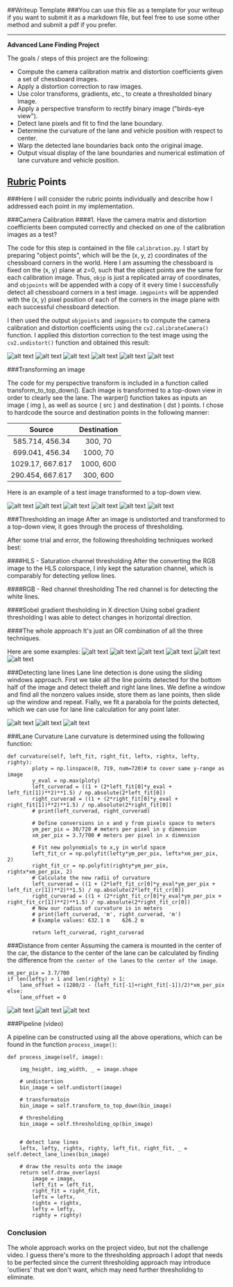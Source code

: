 ##Writeup Template
###You can use this file as a template for your writeup if you want to submit it as a markdown file, but feel free to use some other method and submit a pdf if you prefer.

---

**Advanced Lane Finding Project**

The goals / steps of this project are the following:

* Compute the camera calibration matrix and distortion coefficients given a set of chessboard images.
* Apply a distortion correction to raw images.
* Use color transforms, gradients, etc., to create a thresholded binary image.
* Apply a perspective transform to rectify binary image ("birds-eye view").
* Detect lane pixels and fit to find the lane boundary.
* Determine the curvature of the lane and vehicle position with respect to center.
* Warp the detected lane boundaries back onto the original image.
* Output visual display of the lane boundaries and numerical estimation of lane curvature and vehicle position.

[//]: # (Image References)

[image1]: ./examples/undistort_output.png "Undistorted"
[image2]: ./test_images/test1.jpg "Road Transformed"
[image3]: ./examples/binary_combo_example.jpg "Binary Example"
[image4]: ./examples/warped_straight_lines.jpg "Warp Example"
[image5]: ./examples/color_fit_lines.jpg "Fit Visual"
[image6]: ./examples/example_output.jpg "Output"
[video1]: ./project_video.mp4 "Video"
[image7]: ./output_images/chessboard/1_input.png "Chessboard 1 Original"
[image8]: ./output_images/chessboard/1_undistort.png "Chessboard 1 Undistorted"
[image9]: ./output_images/chessboard/3_input.png "Chessboard 3 Original"
[image10]: ./output_images/chessboard/3_undistort.png "Chessboard 3 Undistorted"
[image11]: ./output_images/chessboard/19_input.png "Chessboard 19 Original"
[image12]: ./output_images/chessboard/19_undistort.png "Chessboard 19 Undistorted"
[image13]: ./output_images/output/419_input.png "Input 419"
[image14]: ./output_images/output/419_topdown.png "Input 419 (Topdown)"
[image15]: ./output_images/output/838_input.png "Input 838"
[image16]: ./output_images/output/838_topdown.png "Input 838 (Topdown)"
[image17]: ./output_images/output/1257_input.png "Input 1257"
[image18]: ./output_images/output/1257_topdown.png "Input 1257 (Topdown)"
[image19]: ./output_images/output/419_input.png "Input 419"
[image20]: ./output_images/output/419_threshold.png "Input 419 (Thresholding)"
[image21]: ./output_images/output/838_input.png "Input 838"
[image22]: ./output_images/output/838_threshold.png "Input 838 (Thresholding)"
[image23]: ./output_images/output/1257_input.png "Input 1257"
[image24]: ./output_images/output/1257_threshold.png "Input 1257 (Thresholding)"
[image25]: ./output_images/output/419_slidewindow.png "Input 419 (Slidewindow)"
[image26]: ./output_images/output/838_slidewindow.png "Input 1257 (Slidewindow)"
[image27]: ./output_images/output/1257_slidewindow.png "Input 1257 (Slidewindow)"
[image28]: ./output_images/output/419_output.png "Input 419 (Output)"
[image29]: ./output_images/output/838_output.png "Input 1257 (Output)"
[image30]: ./output_images/output/1257_output.png "Input 1257 (Output)"


## [Rubric](https://review.udacity.com/#!/rubrics/571/view) Points
###Here I will consider the rubric points individually and describe how I addressed each point in my implementation.  


###Camera Calibration
####1. Have the camera matrix and distortion coefficients been computed correctly and checked on one of the calibration images as a test?

The code for this step is contained in the file `calibration.py`. I start by preparing "object points", which will be the (x, y, z) coordinates of the chessboard corners in the world. Here I am assuming the chessboard is fixed on the (x, y) plane at z=0, such that the object points are the same for each calibration image. Thus, `objp` is just a replicated array of coordinates, and `objpoints` will be appended with a copy of it every time I successfully detect all chessboard corners in a test image. `imgpoints` will be appended with the (x, y) pixel position of each of the corners in the image plane with each successful chessboard detection.

I then used the output `objpoints` and `imgpoints` to compute the camera calibration and distortion
coefficients using the `cv2.calibrateCamera()` function. I applied this distortion correction to the test
image using the `cv2.undistort()` function and obtained this result:

![alt text][image7]
![alt text][image8]
![alt text][image9]
![alt text][image10]
![alt text][image11]
![alt text][image12]


###Transforming an image

The code for my perspective transform is included in a function called transform_to_top_down(). Each image is transformed to a top-down view in order to clearly see the lane. The warper() function takes as inputs an image ( img ), as well as source ( src ) and destination ( dst ) points. I chose to hardcode the source and destination points in the following manner:


| Source               | Destination    | 
|:--------------------:|:--------------:| 
| 585.714, 456.34      | 300, 70        | 
| 699.041, 456.34      | 1000, 70       |
| 1029.17, 667.617     | 1000, 600      |
| 290.454, 667.617     | 300, 600        |



Here is an example of a test image transformed to a top-down view.

![alt text][image13]
![alt text][image14]
![alt text][image15]
![alt text][image16]
![alt text][image17]
![alt text][image18]


###Thresholding an image
After an image is undistorted and transformed to a top-down view, it goes through the process of thresholding. 

After some trial and error, the following thresholding techniques worked best:

####HLS - Saturation channel thresholding
After the converting the RGB image to the HLS colorspace, I inly kept the saturation channel, which is comparably for detecting yellow lines.

####RGB - Red channel thresholding
The red channel is for detecting the white lines.

####Sobel gradient thesholding in X direction
Using sobel gradient thresholding I was able to detect changes in horizontal direction.

####The whole approach
It's just an OR combination of all the three techniques.



Here are some examples:
![alt text][image19]
![alt text][image20]
![alt text][image21]
![alt text][image22]
![alt text][image23]
![alt text][image24]


###Detecting lane lines
Lane line detection is done using the sliding windows approach. First we take all the line points detected for the bottom half of the image and detect theleft and right lane lines. We define a window and find all the nonzero values inside, store them as lane points, then slide up the window and repeat. Fially, we fit a parabola for the points detected, which we can use for lane line calculation for any point later.

![alt text][image25]
![alt text][image26]
![alt text][image27]


###Lane Curvature
Lane curvature is determined using the following function:


```
def curvature(self, left_fit, right_fit, leftx, rightx, lefty, righty):
		ploty = np.linspace(0, 719, num=720)# to cover same y-range as image
		y_eval = np.max(ploty)
		left_curverad = ((1 + (2*left_fit[0]*y_eval + left_fit[1])**2)**1.5) / np.absolute(2*left_fit[0])
		right_curverad = ((1 + (2*right_fit[0]*y_eval + right_fit[1])**2)**1.5) / np.absolute(2*right_fit[0])
		# print(left_curverad, right_curverad)

		# Define conversions in x and y from pixels space to meters
		ym_per_pix = 30/720 # meters per pixel in y dimension
		xm_per_pix = 3.7/700 # meters per pixel in x dimension

		# Fit new polynomials to x,y in world space
		left_fit_cr = np.polyfit(lefty*ym_per_pix, leftx*xm_per_pix, 2)
		right_fit_cr = np.polyfit(righty*ym_per_pix, rightx*xm_per_pix, 2)
		# Calculate the new radii of curvature
		left_curverad = ((1 + (2*left_fit_cr[0]*y_eval*ym_per_pix + left_fit_cr[1])**2)**1.5) / np.absolute(2*left_fit_cr[0])
		right_curverad = ((1 + (2*right_fit_cr[0]*y_eval*ym_per_pix + right_fit_cr[1])**2)**1.5) / np.absolute(2*right_fit_cr[0])
		# Now our radius of curvature is in meters
		# print(left_curverad, 'm', right_curverad, 'm')
		# Example values: 632.1 m    626.2 m

		return left_curverad, right_curverad
```

###Distance from center
Assuming the camera is mounted in the center of the car, the distance to the center of the lane can be calculated by finding the difference from `the center of the lanes` to `the center of the image`.



```
xm_per_pix = 3.7/700
if len(lefty) > 1 and len(righty) > 1:
	lane_offset = (1280/2 - (left_fit[-1]+right_fit[-1])/2)*xm_per_pix
else:
	lane_offset = 0
```

![alt text][image28]
![alt text][image29]
![alt text][image30]


###Pipeline (video)

A pipeline can be constructed using all the above operations, which can be found in the function `process_image()`:



```
def process_image(self, image):

	img_height, img_width, _ = image.shape
		
	# undistortion
	bin_image = self.undistort(image)
	
	# transformatoin
	bin_image = self.transform_to_top_down(bin_image)
	
	# thresholding
	bin_image = self.thresholding_op(bin_image)
	

	# detect lane lines
	leftx, lefty, rightx, righty, left_fit, right_fit, _ = self.detect_lane_lines(bin_image)

	# draw the results onto the image
	return self.draw_overlays(
		image = image,
		left_fit = left_fit,
		right_fit = right_fit,
		leftx = leftx,
		rightx = rightx,
		lefty = lefty,
		righty = righty)
```

### Conclusion
The whole approach works on the project video, but not the challenge video. I guess there's more to the thresholding approach I adopt that needs to be perfected since the current thresholding approach may introduce 'outliers' that we don't want, which may need further thresholidng to eliminate.

